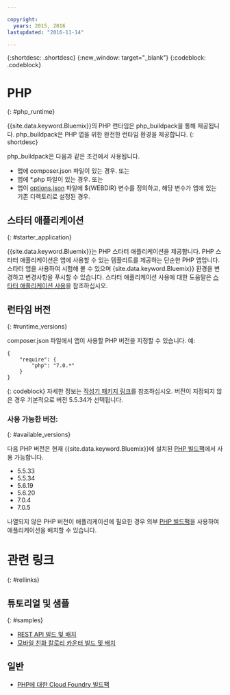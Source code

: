```yaml
---

copyright:
  years: 2015, 2016
lastupdated: "2016-11-14"

---
```


{:shortdesc: .shortdesc}
{:new_window: target="_blank"}
{:codeblock: .codeblock}

# PHP
{: #php_runtime}

{{site.data.keyword.Bluemix}}의 PHP 런타임은 php_buildpack을 통해 제공됩니다. 
php_buildpack은 PHP 앱을 위한 완전한 런타임 환경을
제공합니다.
{: shortdesc}

php_buildpack은 다음과 같은 조건에서 사용됩니다. 
* 앱에 composer.json 파일이 있는 경우. 또는
* 앱에 *.php 파일이 있는 경우. 또는
* 앱이 [options.json](https://github.com/cloudfoundry/php-buildpack/blob/master/docs/config.md) 파일에 ${WEBDIR} 변수를 정의하고, 해당 변수가 앱에 있는 기존 디렉토리로 설정된 경우.

## 스타터 애플리케이션
{: #starter_application}

{{site.data.keyword.Bluemix}}는 PHP 스타터 애플리케이션을 제공합니다. PHP 스타터 애플리케이션은 앱에 사용할 수 있는 템플리트를 제공하는 단순한 PHP 앱입니다. 스타터 앱을 사용하여 시험해 볼 수 있으며 {site.data.keyword.Bluemix}} 환경을 변경하고 변경사항을 푸시할 수
있습니다. 스타터 애플리케이션 사용에 대한 도움말은 [스타터 애플리케이션 사용](/docs/cfapps/starter_app_usage.html)을 참조하십시오. 

## 런타임 버전
{: #runtime_versions}

composer.json 파일에서 앱이 사용할 PHP 버전을 지정할 수 있습니다. 예: 

```
{
    "require": {
        "php": "7.0.*"
    }
}
```
{: codeblock}
자세한 정보는 [작성기 패키지 링크](https://getcomposer.org/doc/04-schema.md#package-links)를 참조하십시오. 버전이 지정되지 않은 경우 기본적으로 버전 5.5.34가 선택됩니다.

### 사용 가능한 버전: 
{: #available_versions}

다음 PHP 버전은 현재
{{site.data.keyword.Bluemix}}에 설치된 [PHP 빌드팩](https://github.com/cloudfoundry/php-buildpack/releases/tag/v4.3.10)에서
사용 가능합니다. 

* 5.5.33
* 5.5.34
* 5.6.19
* 5.6.20
* 7.0.4
* 7.0.5

나열되지 않은 PHP 버전이 애플리케이션에 필요한 경우
외부
[PHP 빌드팩](https://github.com/cloudfoundry/php-buildpack.git)을
사용하여 애플리케이션을 배치할 수 있습니다. 

# 관련 링크
{: #rellinks}
## 튜토리얼 및 샘플
{: #samples}
* [REST API 빌드 및 배치](http://www.ibm.com/developerworks/library/wa-deployrest-app/)
* [모바일 친화 칼로리 카운터 빌드 및 배치](http://www.ibm.com/developerworks/library/mo-bluemix-php-nutritionix-angularjs/)
## 일반
* [PHP에 대한 Cloud Foundry 빌드팩](https://github.com/cloudfoundry/php-buildpack.git)
